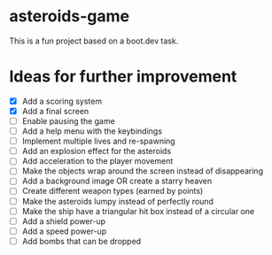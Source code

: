 # asteroids-game
This is a fun project based on a boot.dev task.

# Ideas for further improvement

- [x] Add a scoring system
- [x] Add a final screen
- [ ] Enable pausing the game
- [ ] Add a help menu with the keybindings
- [ ] Implement multiple lives and re-spawning
- [ ] Add an explosion effect for the asteroids
- [ ] Add acceleration to the player movement
- [ ] Make the objects wrap around the screen instead of disappearing
- [ ] Add a background image OR create a starry heaven
- [ ] Create different weapon types (earned by points)
- [ ] Make the asteroids lumpy instead of perfectly round
- [ ] Make the ship have a triangular hit box instead of a circular one
- [ ] Add a shield power-up
- [ ] Add a speed power-up
- [ ] Add bombs that can be dropped
